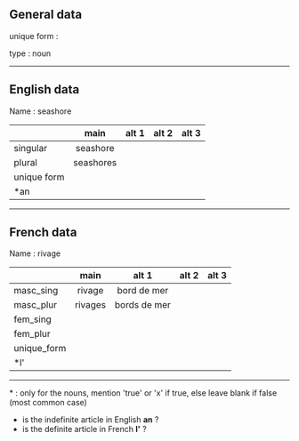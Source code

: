## General data

unique form :

type : noun

---

## English data

Name : seashore

|             |   main    | alt 1 | alt 2 | alt 3 |
| :---------- | :-------: | :---: | :---: | ----- |
| singular    | seashore  |       |       |       |
| plural      | seashores |       |       |       |
| unique form |           |       |       |       |
| \*an        |           |       |       |       |

---

## French data

Name : rivage

|             |  main   |    alt 1     | alt 2 | alt 3 |
| :---------- | :-----: | :----------: | :---: | :---: |
| masc_sing   | rivage  | bord de mer  |       |       |
| masc_plur   | rivages | bords de mer |       |       |
| fem_sing    |         |              |       |       |
| fem_plur    |         |              |       |       |
| unique_form |         |              |       |       |
| \*l'        |         |              |       |       |

---

\* : only for the nouns, mention 'true' or 'x' if true, else leave blank if false (most common case)

- is the indefinite article in English **an** ?
- is the definite article in French **l'** ?
